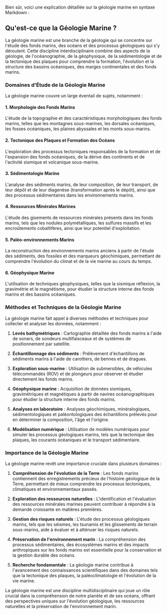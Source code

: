Bien sûr, voici une explication détaillée sur la géologie marine en syntaxe Markdown :

## Qu'est-ce que la Géologie Marine ?

La géologie marine est une branche de la géologie qui se concentre sur l'étude des fonds marins, des océans et des processus géologiques qui s'y déroulent. Cette discipline interdisciplinaire combine des aspects de la géologie, de l'océanographie, de la géophysique, de la sédimentologie et de la tectonique des plaques pour comprendre la formation, l'évolution et la structure des bassins océaniques, des marges continentales et des fonds marins.

### Domaines d'Étude de la Géologie Marine

La géologie marine couvre un large éventail de sujets, notamment :

#### 1. Morphologie des Fonds Marins

L'étude de la topographie et des caractéristiques morphologiques des fonds marins, telles que les montagnes sous-marines, les dorsales océaniques, les fosses océaniques, les plaines abyssales et les monts sous-marins.

#### 2. Tectonique des Plaques et Formation des Océans

L'exploration des processus tectoniques responsables de la formation et de l'expansion des fonds océaniques, de la dérive des continents et de l'activité sismique et volcanique sous-marine.

#### 3. Sédimentologie Marine

L'analyse des sédiments marins, de leur composition, de leur transport, de leur dépôt et de leur diagenèse (transformation après le dépôt), ainsi que des processus sédimentaires dans les environnements marins.

#### 4. Ressources Minérales Marines

L'étude des gisements de ressources minérales présents dans les fonds marins, tels que les nodules polymétalliques, les sulfures massifs et les encroûtements cobaltifères, ainsi que leur potentiel d'exploitation.

#### 5. Paléo-environnements Marins

La reconstruction des environnements marins anciens à partir de l'étude des sédiments, des fossiles et des marqueurs géochimiques, permettant de comprendre l'évolution du climat et de la vie marine au cours du temps.

#### 6. Géophysique Marine

L'utilisation de techniques géophysiques, telles que la sismique réflexion, la gravimétrie et le magnétisme, pour étudier la structure interne des fonds marins et des bassins océaniques.

### Méthodes et Techniques de la Géologie Marine

La géologie marine fait appel à diverses méthodes et techniques pour collecter et analyser les données, notamment :

1. **Levés bathymétriques** : Cartographie détaillée des fonds marins à l'aide de sonars, de sondeurs multifaisceaux et de systèmes de positionnement par satellite.

2. **Échantillonnage des sédiments** : Prélèvement d'échantillons de sédiments marins à l'aide de carottiers, de bennes et de dragues.

3. **Exploration sous-marine** : Utilisation de submersibles, de véhicules télécommandés (ROV) et de plongeurs pour observer et étudier directement les fonds marins.

4. **Géophysique marine** : Acquisition de données sismiques, gravimétriques et magnétiques à partir de navires océanographiques pour étudier la structure interne des fonds marins.

5. **Analyses en laboratoire** : Analyses géochimiques, minéralogiques, sédimentologiques et paléontologiques des échantillons prélevés pour en déterminer la composition, l'âge et l'origine.

6. **Modélisation numérique** : Utilisation de modèles numériques pour simuler les processus géologiques marins, tels que la tectonique des plaques, les courants océaniques et le transport sédimentaire.

### Importance de la Géologie Marine

La géologie marine revêt une importance cruciale dans plusieurs domaines :

1. **Compréhension de l'évolution de la Terre** : Les fonds marins contiennent des enregistrements précieux de l'histoire géologique de la Terre, permettant de mieux comprendre les processus tectoniques, climatiques et environnementaux passés.

2. **Exploration des ressources naturelles** : L'identification et l'évaluation des ressources minérales marines peuvent contribuer à répondre à la demande croissante en matières premières.

3. **Gestion des risques naturels** : L'étude des processus géologiques marins, tels que les séismes, les tsunamis et les glissements de terrain sous-marins, aide à évaluer et à atténuer les risques naturels.

4. **Préservation de l'environnement marin** : La compréhension des processus sédimentaires, des écosystèmes marins et des impacts anthropiques sur les fonds marins est essentielle pour la conservation et la gestion durable des océans.

5. **Recherche fondamentale** : La géologie marine contribue à l'avancement des connaissances scientifiques dans des domaines tels que la tectonique des plaques, la paléoclimatologie et l'évolution de la vie marine.

La géologie marine est une discipline multidisciplinaire qui joue un rôle crucial dans la compréhension de notre planète et de ses océans, offrant des perspectives uniques sur l'évolution géologique, les ressources naturelles et la préservation de l'environnement marin.